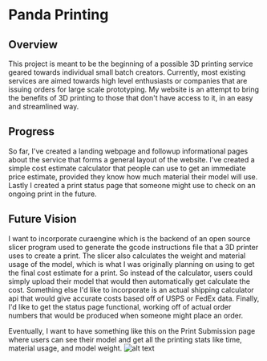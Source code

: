 # Panda Printing

## Overview

This project is meant to be the beginning of a possible 3D printing service geared towards individual small batch creators. Currently, most existing services are aimed towards high level enthusiasts or companies that are issuing orders for large scale prototyping. My website is an attempt to bring the benefits of 3D printing to those that don't have access to it, in an easy and streamlined way.

## Progress

So far, I've created a landing webpage and followup informational pages about the service that forms a general layout of the website. I've created a simple cost estimate calculator that people can use to get an immediate price estimate, provided they know how much material their model will use. Lastly I created a print status page that someone might use to check on an ongoing print in the future.

## Future Vision

I want to incorporate curaengine which is the backend of an open source slicer program used to generate the gcode instructions file that a 3D printer uses to create a print. The slicer also calculates the weight and material usage of the model, which is what I was originally planning on using to get the final cost estimate for a print. So instead of the calculator, users could simply upload their model that would then automatically get calculate the cost. Something else I'd like to incorporate is an actual shipping calculator api that would give accurate costs based off of USPS or FedEx data. Finally, I'd like to get the status page functional, working off of actual order numbers that would be produced when someone might place an order.

Eventually, I want to have something like this on the Print Submission page where users can see their model and get all the printing stats like time, material usage, and model weight.
![alt text](https://raw.githubusercontent.com/kennethjiang/OctoPrint-Slicer/master/docs/screenshot1.png "Curaengine as shown in an Octoprint plugin")

